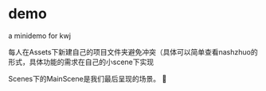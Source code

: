 # demo
a minidemo for kwj

每人在Assets下新建自己的项目文件夹避免冲突（具体可以简单查看nashzhuo的形式，具体功能的需求在自己的小scene下实现

Scenes下的MainScene是我们最后呈现的场景。
🤖
